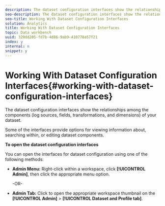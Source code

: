 ```yaml
---
description: The dataset configuration interfaces show the relationships among the components (log sources, fields, transformations, and dimensions) of your dataset.
seo-description: The dataset configuration interfaces show the relationships among the components (log sources, fields, transformations, and dimensions) of your dataset.
seo-title: Working With Dataset Configuration Interfaces
solution: Analytics
title: Working With Dataset Configuration Interfaces
topic: Data workbench
uuid: 320dd205-fd7b-4d86-9ab9-410778a57f21
index: y
internal: n
snippet: y
---
```


# Working With Dataset Configuration Interfaces{#working-with-dataset-configuration-interfaces}

The dataset configuration interfaces show the relationships among the components (log sources, fields, transformations, and dimensions) of your dataset.

 Some of the interfaces provide options for viewing information about, searching within, or editing dataset components.

**To open the dataset configuration interfaces**

You can open the interfaces for dataset configuration using one of the following methods:

* **Admin Menu:** Right-click within a workspace, click **[!UICONTROL Admin]**, then click the appropriate menu option.

  -OR- 

* **Admin Tab:** Click to open the appropriate workspace thumbnail on the **[!UICONTROL Admin]** > **[!UICONTROL Dataset and Profile tab]**.

